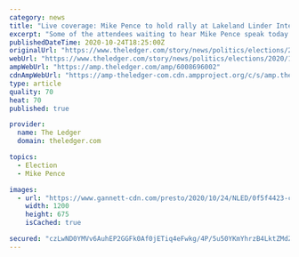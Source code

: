 ```yaml
---
category: news
title: "Live coverage: Mike Pence to hold rally at Lakeland Linder International Airport"
excerpt: "Some of the attendees waiting to hear Mike Pence speak today include residents, veterans and Lake Wales commissioner Allen Goldstein and Polk County Republican chairman J.C. Martin. Trump campaign volunteers are checking temperatures and handing out ..."
publishedDateTime: 2020-10-24T18:25:00Z
originalUrl: "https://www.theledger.com/story/news/politics/elections/2020/10/24/mike-pence-lakeland-vice-president-hold-rally/6008696002/"
webUrl: "https://www.theledger.com/story/news/politics/elections/2020/10/24/mike-pence-lakeland-vice-president-hold-rally/6008696002/"
ampWebUrl: "https://amp.theledger.com/amp/6008696002"
cdnAmpWebUrl: "https://amp-theledger-com.cdn.ampproject.org/c/s/amp.theledger.com/amp/6008696002"
type: article
quality: 70
heat: 70
published: true

provider:
  name: The Ledger
  domain: theledger.com

topics:
  - Election
  - Mike Pence

images:
  - url: "https://www.gannett-cdn.com/presto/2020/10/24/NLED/0f5f4423-cbb5-4427-aec0-65063a141acf-2.jpg?auto=webp&crop=1535,864,x0,y204&format=pjpg&width=1200"
    width: 1200
    height: 675
    isCached: true

secured: "czLwND0YMVv6AuhEP2GGFk0Af0jETiq4eFwkg/4P/5u50YKmYhrzB4LktZMdZ61BfC13bAOtUTKe9MRZeI5uX11PFitx9oag/ay8VZ9QHDnDQguzqNsQbL0o5Pyi7V2BiMAW8pNRzG3as6P3aOxScHZINPJn+HYhahab+6ET6rTBqTj70Aq7bWzv+Mgke22P/YkUJNkLQF5BTnbn4kXx92brbUhxRhTOw+XVKwOrch6JzkO3xYzOR3STs9KSNnGQ0vGwbeVPqzhEFfCi42UBAME+fKDiv3/vBYw3HCVWhwmucsjY/lAObmGCdutohrxjjqLYnKXn9seTMuYon4qmycT0lTt6YY9V99iP98sgBjY=;JXy7upQ/Nii7XjJg+EhCXA=="
---
```


